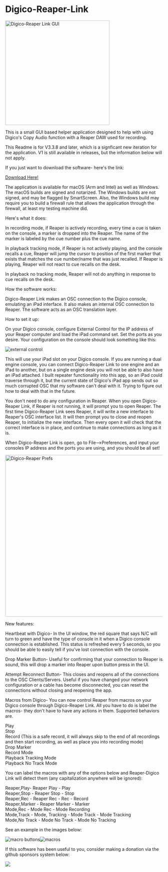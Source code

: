 # Digico-Reaper-Link

<img width="333" alt="Digico-Reaper Link GUI" src="https://github.com/user-attachments/assets/e8656c93-b73b-4da0-8a0b-833c0e9f54e9">

This is a small GUI based helper application designed to help with using Digico's Copy Audio function with a Reaper DAW used for recording. 

This Readme is for V3.3.8 and later, which is a signficant new iteration for the application. V1 is still available in releases, but the information below will not apply. 

If you just want to download the software- here's the link:

<a href="https://www.github.com/jms5194/Digico-Reaper-Link/releases/latest">Download Here!</a>

The application is available for macOS (Arm and Intel) as well as Windows. The macOS builds are signed and notarized. The Windows builds are not signed, and may be flagged by SmartScreen. Also, the Windows build may require you to build a firewall rule that allows the application through the firewall, at least my testing machine did. 

Here's what it does:

In recording mode, if Reaper is actively recording, every time a cue is taken on the console, a marker is dropped into the Reaper. The name of the marker is labeled by the cue number plus the cue name. 

In playback tracking mode, if Reaper is not actively playing, and the console recalls a cue, Reaper will jump the cursor to position of the first marker that exists that matches the cue number/name that was just recalled. If Reaper is playing, Reaper will not react to cue recalls on the desk. 

In playback no tracking mode, Reaper will not do anything in response to cue recalls on the desk. 

How the software works:

Digico-Reaper Link makes an OSC connection to the Digico console, emulating an iPad interface. It also makes an internal OSC connection to Reaper. The software acts as an OSC translation layer. 

How to set it up:

On your Digico console, configure External Control for the IP address of your Reaper computer and load the iPad command set. 
Set the ports as you desire. Your configuration on the console should look something like this:

![external control](https://user-images.githubusercontent.com/79057472/141206529-99671316-4b3b-47c3-96af-803fbd5f8889.jpg)

This will use your iPad slot on your Digico console. If you are running a dual engine console, you can connect Digico-Reaper Link to one engine and an iPad to another, but on a single engine desk you will not be able to also have an iPad attached. I built repeater functionality into this app, so an iPad could traverse through it, but the current state of Digico's iPad app sends out so much corrupted OSC that my software can't deal with it. Trying to figure out how to deal with that in the future. 

You don't need to do any configuration in Reaper. When you open Digico-Reaper Link, if Reaper is not running, it will prompt you to open Reaper. The first time Digico-Reaper Link sees Reaper, it will write a new interface to Reaper's OSC interface list. It will then prompt you to close and reopen Reaper, to initialize the new interface. Then every open it will check that the correct interface is in place, and continue to make connections as long as it is. 

When Digico-Reaper Link is open, go to File-->Preferences, and input your consoles IP address and the ports you are using, and you should be all set!

<img width="515" alt="Digico-Reaper Prefs" src="https://github.com/user-attachments/assets/df3b424a-42d1-4b2b-9c0b-373d3d6d67fd">


New features:

Heartbeat with Digico- In the UI window, the red square that says N/C will turn to green and have the type of console in it when a Digico console connection is established. This status is refreshed every 5 seconds, so you should be able to easily tell if you've lost connection with the console. 

Drop Marker Button- Useful for confirming that your connection to Reaper is sound, this will drop a marker into Reaper upon button press in the UI. 

Attempt Reconnect Button- This closes and reopens all of the connections to the OSC Clients/Servers. Useful if you have changed your network configuration or a cable has become disconnected, you can reset the connections without closing and reopening the app. 

Macros from Digico- You can now control Reaper from macros on your Digico console through Digico-Reaper Link. All you have to do is label the macros- they don't have to have any actions in them. Supported behaviors are. 

Play<br>
Stop<br>
Record (This is a safe record, it will always skip to the end of all recordings and then start recording, as well as place you into recording mode)<br>
Drop Marker<br>
Record Mode<br>
Playback Tracking Mode<br>
Playback No Track Mode<br>


You can label the macros with any of the options below and Reaper-Digico Link will detect them (any capitalization anywhere will be ignored):

Reaper,Play- Reaper Play - Play<br>
Reaper,Stop - Reaper Stop - Stop<br>
Reaper,Rec - Reaper Rec - Rec - Record<br>
Reaper,Marker - Reaper Marker - Marker<br>
Mode,Rec - Mode Rec - Mode Recording<br>
Mode,Track - Mode, Tracking - Mode Track - Mode Tracking<br>
Mode,No Track - Mode No Track - Mode No Tracking<br>


See an example in the images below:

![macro buttons](https://github.com/user-attachments/assets/b23ca08f-a874-4b6a-871b-9007d02613c6)![macros](https://github.com/user-attachments/assets/954f9f07-a841-4ba6-90ad-ab294a9e27c7)


If this software has been useful to you, consider making a donation via the github sponsors system below:

[![](https://img.shields.io/static/v1?label=Sponsor&message=%E2%9D%A4&logo=GitHub&color=%23fe8e86)](https://github.com/sponsors/jms5194)




